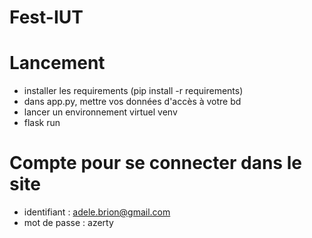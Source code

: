 # Fest-IUT

# Lancement

- installer les requirements (pip install -r requirements)
- dans app.py, mettre vos données d'accès à votre bd
- lancer un environnement virtuel venv
- flask run

# Compte pour se connecter dans le site

- identifiant : adele.brion@gmail.com
- mot de passe : azerty